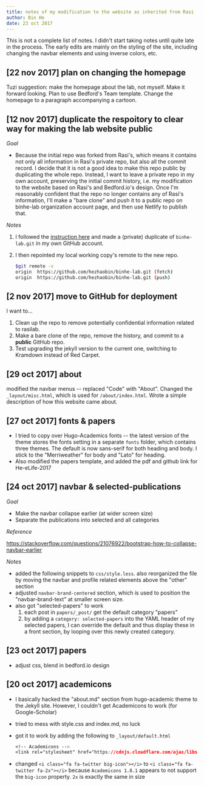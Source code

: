 ```yaml
---
title: notes of my modification to the website as inherited from Rasi
author: Bin He
date: 23 oct 2017
---
```


This is not a complete list of notes. I didn't start taking notes until quite late in the process. The early edits are mainly on the styling of the site, including changing the navbar elements and using inverse colors, etc.

## [22 nov 2017] plan on changing the homepage

Tuzi suggestion: make the homepage about the lab, not myself. Make it forward looking. Plan to use Bedford's Team template. Change the homepage to a paragraph accompanying a cartoon.
## [12 nov 2017] duplicate the respoitory to clear way for making the lab website public

_Goal_

- Because the initial repo was forked from Rasi's, which means it contains not only all information in Rasi's private repo, but also all the commit record. I decide that it is not a good idea to make this repo public by duplicating the whole repo. Instead, I want to leave a private repo in my own account, preserving the initial commit history, i.e. my modification to the website based on Rasi's and Bedford.io's design. Once I'm reasonably confident that the repo no longer contains any of Rasi's information, I'll make a "bare clone" and push it to a public repo on binhe-lab organization account page, and then use Netlify to publish that.

_Notes_

1. I followed the [instruction here](https://help.github.com/articles/duplicating-a-repository/) and made a (private) duplicate of `binhe-lab.git` in my own GitHub account.
1. I then repointed my local working copy's remote to the new repo.

    ```bash
    $git remote -v
    origin  https://github.com/hezhaobin/binhe-lab.git (fetch)
    origin  https://github.com/hezhaobin/binhe-lab.git (push)
    ```

## [2 nov 2017] move to GitHub for deployment

I want to...

1. Clean up the repo to remove potentially confidential information related to rasilab.
1. Make a bare clone of the repo, remove the history, and commit to a **public** GitHub repo.
1. Test upgrading the jekyll version to the current one, switching to Kramdown instead of Red Carpet.

## [29 oct 2017] about

modified the navbar menus -- replaced "Code" with "About". Changed the `_layout/misc.html`, which is used for `/about/index.html`. Wrote a simple description of how this website came about.

## [27 oct 2017] fonts & papers

- I tried to copy over Hugo-Academics fonts -- the latest version of the theme stores the fonts setting in a separate `fonts` folder, which contains three themes. The default is now sans-serif for both heading and body. I stick to the "Merriweather" for body and "Lato" for heading.
- Also modified the papers template, and added the pdf and github link for He-eLife-2017

## [24 oct 2017] navbar & selected-publications

_Goal_

- Make the navbar collapse earlier (at wider screen size)
- Separate the publications into selected and all categories

_Reference_

https://stackoverflow.com/questions/21076922/bootstrap-how-to-collapse-navbar-earlier

_Notes_

- added the following snippets to `css/style.less`. also reorganized the file by moving the navbar and profile related elements above the "other" section
- adjusted `navbar-brand-centered` section, which is used to position the "navbar-brand-text" at smaller screen size.
- also got "selected-papers" to work
    1. each post in `papers/_post/` get the default category "papers"
    1. by adding a `category: selected-papers` into the YAML header of my selected papers, I can override the default and thus display these in a front section, by looping over this newly created category.

## [23 oct 2017] papers

- adjust css, blend in bedford.io design

## [20 oct 2017] academicons

- I basically hacked the "about.md" section from hugo-academic theme to the Jekyll site. However, I couldn't get Academicons to work (for Google-Scholar)

- tried to mess with style.css and index.md, no luck

- got it to work by adding the following to `_layout/default.html`

    ```css
    <!-- Academicons -->
    <link rel="stylesheet" href="https://cdnjs.cloudflare.com/ajax/libs/academicons/1.8.1/css/academicons.min.css" media="screen"/>
    ```

- changed `<i class="fa fa-twitter big-icon"></i>` to `<i class="fa fa-twitter fa-2x"></i>` because `Academicons 1.8.1` appears to not support the `big-icon` property. `2x` is exactly the same in size
